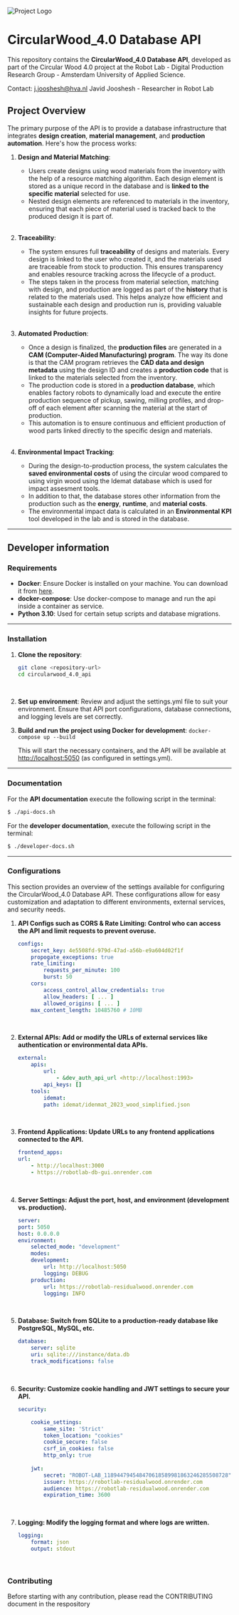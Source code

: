 ![Project Logo](./static/img/public/logo.png)

# CircularWood_4.0 Database API

This repository contains the **CircularWood_4.0 Database API**, developed as part of the Circular Wood 4.0 project at the Robot Lab - Digital Production Research Group - Amsterdam University of Applied Science.

Contact: j.jooshesh@hva.nl
Javid Jooshesh - Researcher in Robot Lab 

## Project Overview

The primary purpose of the API is to provide a database infrastructure that integrates **design creation**, **material management**, and **production automation**. Here's how the process works:
    <br>
1. **Design and Material Matching**:
    - Users create designs using wood materials from the inventory with the help of a resource matching algorithm. Each design element is stored as a unique record in the database and is **linked to the specific material** selected for use.
    - Nested design elements are referenced to materials in the inventory, ensuring that each piece of material used is tracked back to the produced design it is part of.
    <br>
    
2. **Traceability**:
    - The system ensures full **traceability** of designs and materials. Every design is linked to the user who created it, and the materials used are traceable from stock to production. This ensures transparency and enables resource tracking across the lifecycle of a product.
    - The steps taken in the process from material selection, matching with design, and production are logged as part of the **history** that is related to the materials used. This helps analyze how efficient and sustainable each design and production run is, providing valuable insights for future projects.
    <br>

3. **Automated Production**:
    - Once a design is finalized, the **production files** are generated in a **CAM (Computer-Aided Manufacturing) program**. The way its done is that the CAM program retrieves the **CAD data and design metadata** using the design ID and creates a **production code** that is linked to the materials selected from the inventory.
    - The production code is stored in a **production database**, which enables factory robots to dynamically load and execute the entire production sequence of pickup, sawing, milling profiles, and drop-off of each element after scanning the material at the start of production.
    - This automation is to ensure continuous and efficient production of wood parts linked directly to the specific design and materials.
    <br>

4. **Environmental Impact Tracking**:
    - During the design-to-production process, the system calculates the **saved environmental costs** of using the circular wood compared to using virgin wood using the Idemat database which is used for impact assesment tools.
    - In addition to that, the database stores other information from the production such as the **energy**, **runtime**, and **material costs**.
    - The environmental impact data is calculated in an **Environmental KPI** tool developed in the lab and is stored in the database.

---
## Developer information

### Requirements

- **Docker**: Ensure Docker is installed on your machine. You can download it from [here](https://www.docker.com/products/docker-desktop).
- **docker-compose**: Use docker-compose to manage and run the api inside a container as service.
- **Python 3.10**: Used for certain setup scripts and database migrations.

---

### Installation

1. **Clone the repository**:

   ```bash
   git clone <repository-url>
   cd circularwood_4.0_api
   ```
   <br>
   
2. **Set up environment**:
    Review and adjust the settings.yml file to suit your environment. Ensure that API port configurations, database connections, and logging levels are set correctly.
    <br>

3. **Build and run the project using Docker for development**:
    `docker-compose up --build`

    This will start the necessary containers, and the API will be available at <http://localhost:5050> (as configured in settings.yml).

---

### Documentation

For the **API documentation** execute the following script in the terminal:

```bash
$ ./api-docs.sh
```

For the **developer documentation**, execute the following script in the terminal:

```bash
$ ./developer-docs.sh
```

---

### Configurations

This section provides an overview of the settings available for configuring the CircularWood_4.0 Database API. These configurations allow for easy customization and adaptation to different environments, external services, and security needs.
    <br>
 1. **API Configs such as CORS & Rate Limiting: Control who can access the API and limit requests to prevent overuse.**

    ```yaml
    configs:
        secret_key: 4e5508fd-979d-47ad-a56b-e9a604d02f1f
        propogate_exceptions: true
        rate_limiting:
            requests_per_minute: 100
            burst: 50
        cors:
            access_control_allow_credentials: true
            allow_headers: [ ... ]
            allowed_origins: [ ... ]
        max_content_length: 10485760 # 10MB
    ```
    <br>

 2. **External APIs: Add or modify the URLs of external services like authentication or environmental data APIs.**

    ```yaml
    external:
        apis:
            url:
                - &dev_auth_api_url <http://localhost:1993>
            api_keys: []
        tools:
            idemat:
            path: idemat/idenmat_2023_wood_simplified.json
    ```
    <br>

 3. **Frontend Applications: Update URLs to any frontend applications connected to the API.**

    ```yaml
    frontend_apps:
    url:
        - http://localhost:3000
        - https://robotlab-db-gui.onrender.com
    ```
    <br>

 4. **Server Settings: Adjust the port, host, and environment (development vs. production).**
    ```yaml
    server:
    port: 5050
    host: 0.0.0.0
    environment:
        selected_mode: "development"
        modes: 
        development:
            url: http://localhost:5050
            logging: DEBUG
        production:
            url: https://robotlab-residualwood.onrender.com
            logging: INFO
    ```
    <br>
 5. **Database: Switch from SQLite to a production-ready database like PostgreSQL, MySQL, etc.**
    
    ```yaml
    database:
        server: sqlite
        uri: sqlite:///instance/data.db
        track_modifications: false
    ```
    <br>

 6. **Security: Customize cookie handling and JWT settings to secure your API.**

    ```yaml
    security:

        cookie_settings:
            same_site: 'Strict'
            token_location: "cookies"
            cookie_secure: false
            csrf_in_cookies: false
            http_only: true
            
        jwt:
            secret: "ROBOT-LAB_118944794548470618589981863246285508728"
            issuer: https://robotlab-residualwood.onrender.com
            audience: https://robotlab-residualwood.onrender.com
            expiration_time: 3600
    ```
    <br>

 7. **Logging: Modify the logging format and where logs are written.**

    ```yaml
    logging:
        format: json
        output: stdout
    ```
    <br>


### Contributing

Before starting with any contribution, please read the CONTRIBUTING document in the respository